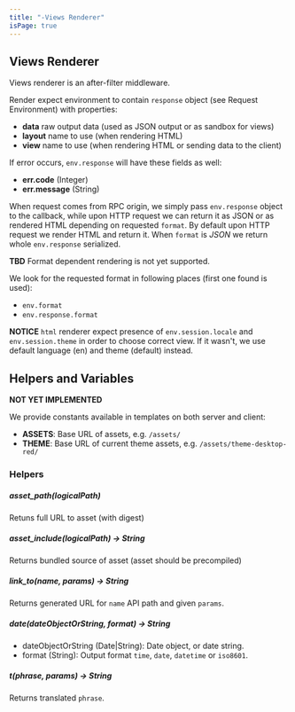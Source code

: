 ```yaml
---
title: "-Views Renderer"
isPage: true
---
```



Views Renderer
--------------

Views renderer is an after-filter middleware.

Render expect environment to contain `response` object (see Request Environment)
with properties:

- **data** raw output data (used as JSON output or as sandbox for views)
- **layout** name to use (when rendering HTML)
- **view** name to use (when rendering HTML or sending data to the client)

If error occurs, `env.response` will have these fields as well:

- **err.code** (Integer)
- **err.message** (String)

When request comes from RPC origin, we simply pass `env.response` object to the
callback, while upon HTTP request we can return it as JSON or as rendered HTML
depending on requested `format`. By default upon HTTP request we render HTML and
return it. When `format` is *JSON* we return whole `env.response` serialized.

**TBD** Format dependent rendering is not yet supported.

We look for the requested format in following places (first one found is used):

- `env.format`
- `env.response.format`


**NOTICE** `html` renderer expect presence of `env.session.locale` and
`env.session.theme` in order to choose correct view. If it wasn't, we use
default language (en) and theme (default) instead.


## Helpers and Variables

**NOT YET IMPLEMENTED**

We provide constants available in templates on both server and client:

- **ASSETS**: Base URL of assets, e.g. `/assets/`
- **THEME**: Base URL of current theme assets, e.g. `/assets/theme-desktop-red/`

### Helpers

##### asset_path(logicalPath)

Retuns full URL to asset (with digest)

##### asset_include(logicalPath) -> String

Returns bundled source of asset (asset should be precompiled)

##### link_to(name, params) -> String

Returns generated URL for `name` API path and given `params`.

##### date(dateObjectOrString, format) -> String

- dateObjectOrString (Date|String): Date object, or date string.
- format (String): Output format `time`, `date`, `datetime` or `iso8601`.

##### t(phrase, params) -> String

Returns translated `phrase`.
